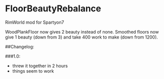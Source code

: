 # FloorBeautyRebalance
RimWorld mod for Spartyon7

WoodPlankFloor now gives 2 beauty instead of none. Smoothed floors now give 1 beauty (down from 3) and take 400 work to make (down from 1200).

##Changelog:

###1.0:
* threw it together in 2 hours
* things seem to work